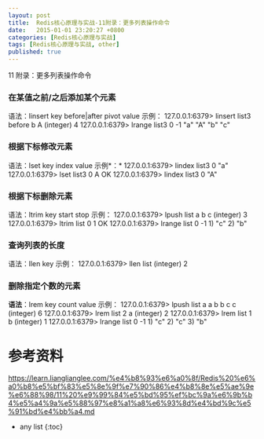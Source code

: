 ```yaml
---
layout: post
title:  Redis核心原理与实战-11附录：更多列表操作命令
date:   2015-01-01 23:20:27 +0800
categories: [Redis核心原理与实战]
tags: [Redis核心原理与实战, other]
published: true
---
```




11 附录：更多列表操作命令
### 在某值之前/之后添加某个元素

语法：linsert key before|after pivot value 示例：
127.0.0.1:6379> linsert list3 before b A (integer) 4 127.0.0.1:6379> lrange list3 0 -1 "a" "A" "b" "c"

### 根据下标修改元素

语法：lset key index value 示例*：*
127.0.0.1:6379> lindex list3 0 "a" 127.0.0.1:6379> lset list3 0 A OK 127.0.0.1:6379> lindex list3 0 "A"

### 根据下标删除元素

语法：ltrim key start stop 示例：
127.0.0.1:6379> lpush list a b c (integer) 3 127.0.0.1:6379> ltrim list 0 1 OK 127.0.0.1:6379> lrange list 0 -1 1) "c" 2) "b"

### 查询列表的长度

语法：llen key 示例：
127.0.0.1:6379> llen list (integer) 2

### 删除指定个数的元素

**语法**：lrem key count value 示例：
127.0.0.1:6379> lpush list a a b b c c (integer) 6 127.0.0.1:6379> lrem list 2 a (integer) 2 127.0.0.1:6379> lrem list 1 b (integer) 1 127.0.0.1:6379> lrange list 0 -1 1) "c" 2) "c" 3) "b"




# 参考资料

https://learn.lianglianglee.com/%e4%b8%93%e6%a0%8f/Redis%20%e6%a0%b8%e5%bf%83%e5%8e%9f%e7%90%86%e4%b8%8e%e5%ae%9e%e6%88%98/11%20%e9%99%84%e5%bd%95%ef%bc%9a%e6%9b%b4%e5%a4%9a%e5%88%97%e8%a1%a8%e6%93%8d%e4%bd%9c%e5%91%bd%e4%bb%a4.md

* any list
{:toc}
